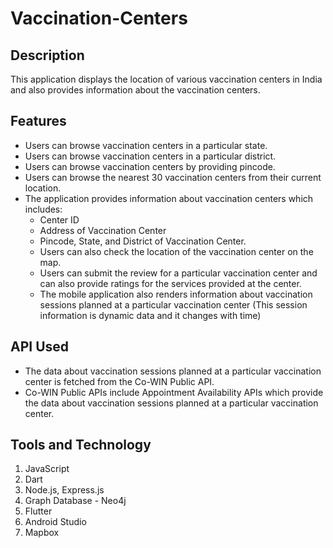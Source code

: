 # Vaccination-Centers

## Description

This application displays the location of various vaccination centers in India and also provides information about the vaccination centers.

## Features

* Users can browse vaccination centers in a particular state.
* Users can browse vaccination centers in a particular district.
* Users can browse vaccination centers by providing pincode.
* Users can browse the nearest 30 vaccination centers from their current location.
* The application provides information about vaccination centers which includes:
  * Center ID
  * Address of Vaccination Center
  * Pincode, State, and District of Vaccination Center.
  * Users can also check the location of the vaccination center on the map.
  * Users can submit the review for a particular vaccination center and can also provide ratings for the services provided at the center.
  * The mobile application also renders information about vaccination sessions planned at a particular vaccination center (This session information is dynamic data and it changes with time)

## API Used
* The data about vaccination sessions planned at a particular vaccination center is fetched from the Co-WIN Public API.
* Co-WIN Public APIs include Appointment Availability APIs which provide the data about vaccination sessions planned at a particular vaccination center.

## Tools and Technology

1. JavaScript
2. Dart
3. Node.js, Express.js
4. Graph Database - Neo4j
5. Flutter
6. Android Studio
7. Mapbox

